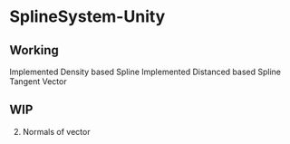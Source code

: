 # SplineSystem-Unity

## Working
Implemented Density based Spline
Implemented Distanced based Spline
Tangent Vector
## WIP
2. Normals of vector 

